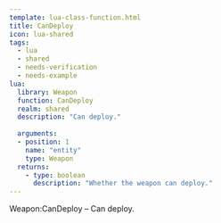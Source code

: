 ```yaml
---
template: lua-class-function.html
title: CanDeploy
icon: lua-shared
tags:
  - lua
  - shared
  - needs-verification
  - needs-example
lua:
  library: Weapon
  function: CanDeploy
  realm: shared
  description: "Can deploy."
  
  arguments:
  - position: 1
    name: "entity"
    type: Weapon
  returns:
    - type: boolean
      description: "Whether the weapon can deploy."
---
```


<div class="lua__search__keywords">
Weapon:CanDeploy &#x2013; Can deploy.
</div>
